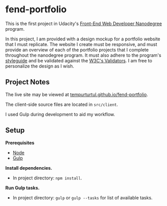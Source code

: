 # fend-portfolio
This is the first project in Udacity's [Front-End Web Developer Nanodegree](https://www.udacity.com/course/front-end-web-developer-nanodegree--nd001) program.

In this project, I am provided with a design mockup for a portfolio website that I must replicate.  The website I create must be responsive, and must provide an overview of each of the portfolio projects that I complete throughout the nanodegree program.  It must also adhere to the program's [styleguide](http://udacity.github.io/frontend-nanodegree-styleguide/) and be validated against the [W3C's Validators](http://validator.w3.org/).  I am free to personalize the design as I wish.

## Project Notes

The live site may be viewed at [tempurturtul.github.io/fend-portfolio](http://tempurturtul.github.io/fend-portfolio).

The client-side source files are located in `src/client`.

I used Gulp during development to aid my workflow.

## Setup

**Prerequisites**
- [Node](https://nodejs.org/en/)
- [Gulp](http://gulpjs.com/)

**Install dependencies.**
- In project directory: `npm install`.

**Run Gulp tasks.**
- In project directory: `gulp` or `gulp --tasks` for list of available tasks.
